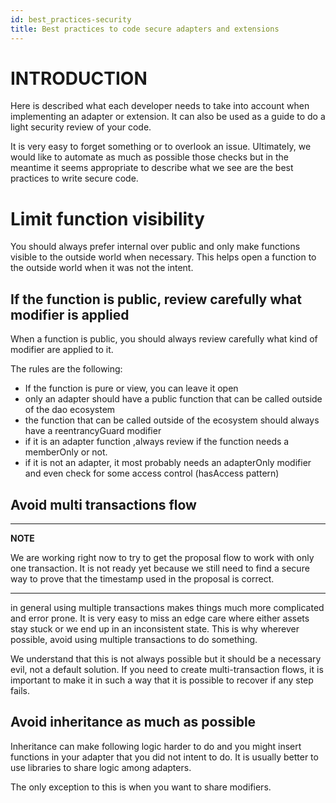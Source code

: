 ```yaml
---
id: best_practices-security
title: Best practices to code secure adapters and extensions
---
```


# INTRODUCTION
Here is described what each developer needs to take into account when implementing an adapter or extension.
It can also be used as a guide to do a light security review of your code.

It is very easy to forget something or to overlook an issue. Ultimately, we would like to automate as much as possible those checks but in the meantime it seems appropriate to describe what we see are the best practices to write secure code.


# Limit function visibility
You should always prefer internal over public and only make functions visible to the outside world when necessary.
This helps open a function to the outside world when it was not the intent. 

## If the function is public, review carefully what modifier is applied
When a function is public, you should always review carefully what kind of modifier are applied to it. 

The rules are the following:
- If the function is pure or view, you can leave it open
- only an adapter should have a public function that can be called outside of the dao ecosystem
- the function that can be called outside of the ecosystem should always have a reentrancyGuard modifier
- if it is an adapter function ,always review if the function needs a memberOnly or not. 
- if it is not an adapter, it most probably needs an adapterOnly modifier and even check for some access control (hasAccess pattern)


## Avoid multi transactions flow

---
**NOTE**

We are working right now to try to get the proposal flow to work with only one transaction. It is not ready yet because we still need to find
a secure way to prove that the timestamp used in the proposal is correct.

---

in general using multiple transactions makes things much more complicated and error prone. It is very easy to miss an edge care where either assets stay stuck or we end up in an inconsistent state. This is why wherever possible, avoid using multiple transactions to do something. 

We understand that this is not always possible but it should be a necessary evil, not a default solution. 
If you need to create multi-transaction flows, it is important to make it in such a way that it is possible to recover if any step fails. 


## Avoid inheritance as much as possible
Inheritance can make following logic harder to do and you might insert functions in your adapter that you did not intent to do. 
It is usually better to use libraries to share logic among adapters.

The only exception to this is when you want to share modifiers. 